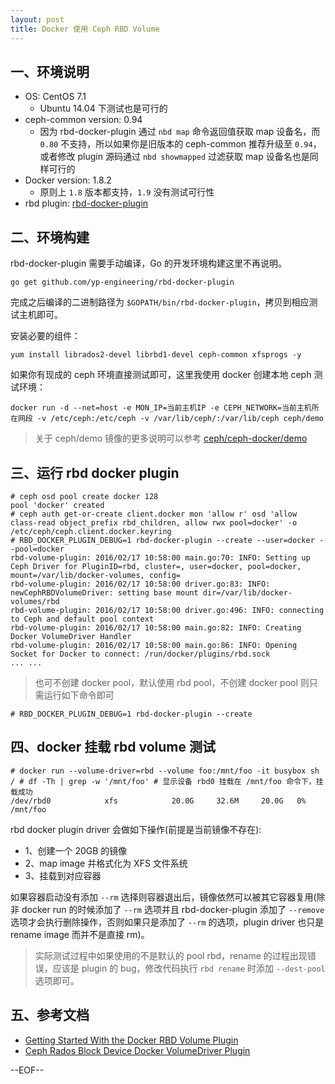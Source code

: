 ```yaml
---
layout: post
title: Docker 使用 Ceph RBD Volume
---
```


## 一、环境说明

* OS: CentOS 7.1
    * Ubuntu 14.04 下测试也是可行的
* ceph-common version: 0.94
    * 因为 rbd-docker-plugin 通过 `nbd map` 命令返回值获取 map 设备名，而 `0.80` 不支持，所以如果你是旧版本的 ceph-common 推荐升级至 `0.94`，或者修改 plugin 源码通过 `nbd showmapped` 过滤获取 map 设备名也是同样可行的
* Docker version: 1.8.2
    * 原则上 `1.8` 版本都支持，`1.9` 没有测试可行性
* rbd plugin: [rbd-docker-plugin](https://github.com/yp-engineering/rbd-docker-plugin)

## 二、环境构建

rbd-docker-plugin 需要手动编译，Go 的开发环境构建这里不再说明。

```
go get github.com/yp-engineering/rbd-docker-plugin
```

完成之后编译的二进制路径为 `$GOPATH/bin/rbd-docker-plugin`，拷贝到相应测试主机即可。


安装必要的组件：

```
yum install librados2-devel librbd1-devel ceph-common xfsprogs -y
```

如果你有现成的 ceph 环境直接测试即可，这里我使用 docker 创建本地 ceph 测试环境：

```
docker run -d --net=host -e MON_IP=当前主机IP -e CEPH_NETWORK=当前主机所在网段 -v /etc/ceph:/etc/ceph -v /var/lib/ceph/:/var/lib/ceph ceph/demo
```

> 关于 ceph/demo 镜像的更多说明可以参考 [ceph/ceph-docker/demo](https://github.com/ceph/ceph-docker/tree/master/demo)

## 三、运行 rbd docker plugin

```
# ceph osd pool create docker 128
pool 'docker' created
# ceph auth get-or-create client.docker mon 'allow r' osd 'allow class-read object_prefix rbd_children, allow rwx pool=docker' -o /etc/ceph/ceph.client.docker.keyring
# RBD_DOCKER_PLUGIN_DEBUG=1 rbd-docker-plugin --create --user=docker --pool=docker
rbd-volume-plugin: 2016/02/17 10:58:00 main.go:70: INFO: Setting up Ceph Driver for PluginID=rbd, cluster=, user=docker, pool=docker, mount=/var/lib/docker-volumes, config=
rbd-volume-plugin: 2016/02/17 10:58:00 driver.go:83: INFO: newCephRBDVolumeDriver: setting base mount dir=/var/lib/docker-volumes/rbd
rbd-volume-plugin: 2016/02/17 10:58:00 driver.go:496: INFO: connecting to Ceph and default pool context
rbd-volume-plugin: 2016/02/17 10:58:00 main.go:82: INFO: Creating Docker VolumeDriver Handler
rbd-volume-plugin: 2016/02/17 10:58:00 main.go:86: INFO: Opening Socket for Docker to connect: /run/docker/plugins/rbd.sock
... ...
```

> 也可不创建 docker pool，默认使用 rbd pool，不创建 docker pool 则只需运行如下命令即可

```
# RBD_DOCKER_PLUGIN_DEBUG=1 rbd-docker-plugin --create
```

## 四、docker 挂载 rbd volume 测试

```
# docker run --volume-driver=rbd --volume foo:/mnt/foo -it busybox sh
/ # df -Th | grep -w '/mnt/foo' # 显示设备 rbd0 挂载在 /mnt/foo 命令下，挂载成功
/dev/rbd0            xfs            20.0G     32.6M     20.0G   0% /mnt/foo
```

rbd docker plugin driver 会做如下操作(前提是当前镜像不存在):

* 1、创建一个 20GB 的镜像
* 2、map image 并格式化为 XFS 文件系统
* 3、挂载到对应容器

如果容器启动没有添加 `--rm` 选择则容器退出后，镜像依然可以被其它容器复用(除非 docker run 的时候添加了 `--rm` 选项并且 rbd-docker-plugin 添加了 `--remove` 选项才会执行删除操作，否则如果只是添加了 `--rm` 的选项，plugin driver 也只是 rename image 而并不是直接 rm)。

> 实际测试过程中如果使用的不是默认的 pool rbd，rename 的过程出现错误，应该是 plugin 的 bug，修改代码执行 `rbd rename` 时添加 `--dest-pool` 选项即可。

## 五、参考文档

* [Getting Started With the Docker RBD Volume Plugin](http://www.sebastien-han.fr/blog/2015/08/17/getting-started-with-the-docker-rbd-volume-plugin/)
* [Ceph Rados Block Device Docker VolumeDriver Plugin](https://github.com/yp-engineering/rbd-docker-plugin)

--EOF--
